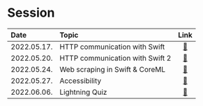 # Session

|Date|Topic|Link|
|:--|:--|:-:|
|2022.05.17.|HTTP communication with Swift|[🔗](./HTTP%20communication%20with%20Swift)|
|2022.05.20.|HTTP communication with Swift 2|[🔗](./HTTP%20communication%20with%20Swift%202)|
|2022.05.24.|Web scraping in Swift & CoreML|[🔗](./Web%20scraping%20in%20Swift%20%26%20CoreML)|
|2022.05.27.|Accessibility|[🔗](./Accessibility)|
|2022.06.06.|Lightning Quiz|[🔗](./Lightning%20Quiz)|
